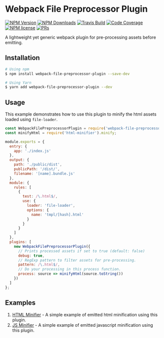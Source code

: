 # Webpack File Preprocessor Plugin

[![NPM Version](https://img.shields.io/npm/v/webpack-file-preprocessor-plugin.svg?style=flat-square&color=blue)](https://www.npmjs.com/package/webpack-file-preprocessor-plugin)
[![NPM Downloads](https://img.shields.io/npm/dt/webpack-file-preprocessor-plugin.svg?style=flat-square&color=brightgreen)](https://www.npmjs.com/package/webpack-file-preprocessor-plugin)
[![Travis Build](https://img.shields.io/travis/com/kabirbaidhya/webpack-file-preprocessor-plugin/master?style=flat-square&color=brightgreen)](https://travis-ci.com/kabirbaidhya/webpack-file-preprocessor-plugin)
[![Code Coverage](https://img.shields.io/codecov/c/github/kabirbaidhya/webpack-file-preprocessor-plugin/master?style=flat-square&color=brightgreen)](https://codecov.io/gh/kabirbaidhya/webpack-file-preprocessor-plugin)
[![NPM license](https://img.shields.io/npm/l/webpack-file-preprocessor-plugin?style=flat-square&color=brightgreen)](https://github.com/kabirbaidhya/webpack-file-preprocessor-plugin/blob/master/LICENSE)
[![PRs](https://img.shields.io/badge/PRs-Welcome-brightgreen?style=flat-square)](https://github.com/kabirbaidhya/webpack-file-preprocessor-plugin/pulls)

A lightweight yet generic webpack plugin for pre-processing assets before emitting.

## Installation

```bash
# Using npm
$ npm install webpack-file-preprocessor-plugin --save-dev

# Using Yarn
$ yarn add webpack-file-preprocessor-plugin --dev
```

## Usage

This example demonstrates how to use this plugin to minify the html assets loaded using `file-loader`.

```javascript
const WebpackFilePreprocessorPlugin = require('webpack-file-preprocessor-plugin');
const minifyHtml = require('html-minifier').minify;

module.exports = {
  entry: {
    app: './index.js'
  },
  output: {
    path: './public/dist',
    publicPath: '/dist/',
    filename: '[name].bundle.js'
  },
  module: {
    rules: [
      {
        test: /\.html$/,
        use: {
          loader: 'file-loader',
          options: {
            name: 'tmpl/[hash].html'
          }
        }
      }
    ]
  },
  plugins: [
    new WebpackFilePreprocessorPlugin({
      // Prints processed assets if set to true (default: false)
      debug: true,
      // RegExp pattern to filter assets for pre-processing.
      pattern: /\.html$/,
      // Do your processing in this process function.
      process: source => minifyHtml(source.toString())
    })
  ]
};
```

## Examples

1. [HTML Minifier](examples/html-minifier) - A simple example of emitted html minification using this plugin.
2. [JS Minifier](examples/js-minifier) - A simple example of emitted javascript minification using this plugin.
